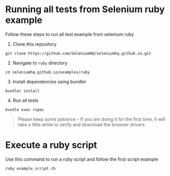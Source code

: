 # Running all tests from Selenium ruby example

Follow these steps to run all test example from selenium ruby

1. Clone this repository

```
git clone https://github.com/SeleniumHQ/seleniumhq.github.io.git
```

2. Navigate to `ruby` directory

```
cd seleniumhq.github.io/examples/ruby
```

3. Install dependencies using bundler

```
bundler install
```

4. Run all tests

```
bundle exec rspec
```

> Please keep some patience - If you are doing it for the first time, it will take a little while to verify and download the browser drivers

# Execute a ruby script

Use this command to run a ruby script and follow the first script example

```
ruby example_script.rb
```